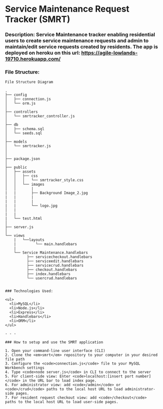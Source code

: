 # Service Maintenance Request Tracker (SMRT) 

### Description: Service Maintenance tracker enabling residential users to create service maintenance requests and admin to maintain/edit service requests created by residents. The app is deployed on heroku on this url: https://agile-lowlands-19710.herokuapp.com/

### File Structure:

```
File Structure Diagram

.
├── config
│   ├── connection.js
│   └── orm.js
│ 
├── controllers
│   └── smrtracker_controller.js
│
├── db
│   ├── schema.sql
│   └── seeds.sql
│
├── models
│   └── smrtracker.js
│ 
│ 
├── package.json
│
├── public
│   ├── assets
│   │   ├── css
│   │   │   └── smrtracker_style.css
│   │   └── images
│   │       |
|   |       ├── Background Image_2.jpg
|   |       |
|   |       |   
|   |       └── logo.jpg
│   |
|   |
|   └── test.html
│
├── server.js
│
└── views
    |   └──layouts
    |         └── main.handlebars
    |
    └── Service Maintenance.handlebars
          ├── servicecheckout.handlebars
          ├── serviceedit.handlebars
          ├── servicecrud.handlebars
          ├── checkout.handlebars
          ├── index.handlebars
          └── usercrud.handlebars           
               

### Technologies Used: 

<ul>
  <li>MySQL</li>
  <li>Node.js</li>
  <li>Express</li>
  <li>Handlebars</li>
  <li>ORM</li>  
</ul>

- - - 

### How to setup and use the SMRT application

1. Open your command-line user interface (CLI)
2. Clone the <em>smrt</em> repository to your computer in your desired file path
3. Configure the <code>connection.js</code> file to your MySQL Workbench settings
4. Type <code>node server.js</code> in CLI to connect to the server
5. For client-side view: Enter <code>localhost:[insert port number]</code> in the URL bar to load index page. 
6. For administrator view: add <code>/admin</code> or <code>/crud</code> paths to the local host URL to load administrator-side pages.
7. For resident request checkout view: add <code>/checkout</code>  paths to the local host URL to load user-side pages.



